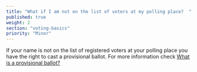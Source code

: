 ```yaml
---
title: "What if I am not on the list of voters at my polling place?  "
published: true
weight: 2
section: "voting-basics"
priority: "Minor"
---
```

If your name is not on the list of registered voters at your polling place you have the right to cast a provisional ballot. For more information check [What is a provisional ballot?](#menu-item-what-is-provisional-ballot)
